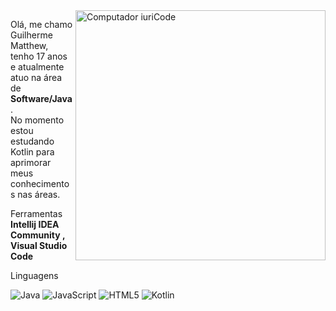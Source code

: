 <img src="https://raw.githubusercontent.com/MicaelliMedeiros/micaellimedeiros/master/image/computer-illustration.png" min-width="400px" max-width="400px" width="400px" align="right" alt="Computador iuriCode">

<p align="left"> 
  Olá, me chamo Guilherme Matthew, tenho 17 anos e atualmente atuo na área de <strong>Software/Java</strong>.<br>
  No momento estou estudando Kotlin para aprimorar meus conhecimentos nas áreas.
</p>

<p align="left">
  Ferramentas <strong>Intellij IDEA Community , Visual Studio Code</strong>
</p>

<p align="left"> 
  Linguagens 
</p>

  ![Java](https://img.shields.io/badge/-Java-333333?style=flat&logo=Java&logoColor=007396)
  ![JavaScript](https://img.shields.io/badge/-JavaScript-333333?style=flat&logo=javascript)
  ![HTML5](https://img.shields.io/badge/-HTML5-333333?style=flat&logo=HTML5)
  ![Kotlin](https://img.shields.io/badge/-Kotlin-333333?style=flat&logo=Kotlin&logoColor=007396)
